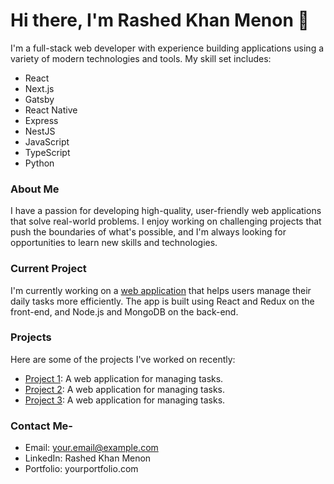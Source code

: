 # Hi there, I'm Rashed Khan Menon 👋

I'm a full-stack web developer with experience building applications 
using a variety of modern technologies and tools. My skill set includes:

* React
* Next.js
* Gatsby
* React Native
* Express
* NestJS
* JavaScript
* TypeScript
* Python

### About Me
I have a passion for developing high-quality, user-friendly web 
applications that solve real-world problems. I enjoy working on 
challenging projects that push the boundaries of what's possible, and 
I'm always looking for opportunities to learn new skills and 
technologies.

### Current Project
I'm currently working on a [web application](https://github.com/example/project1)
 that helps users manage their daily tasks more efficiently. The app is 
built using React and Redux on the front-end, and Node.js and MongoDB on
 the back-end.

### Projects
Here are some of the projects I've worked on recently:
* [Project 1](https://github.com/example/project1): A web application for managing tasks.
* [Project 2](https://github.com/example/project1): A web application for managing tasks.
* [Project 3](https://github.com/example/project1): A web application for managing tasks.
### Contact Me-
* Email: your.email@example.com
* LinkedIn: Rashed Khan Menon
* Portfolio: yourportfolio.com


